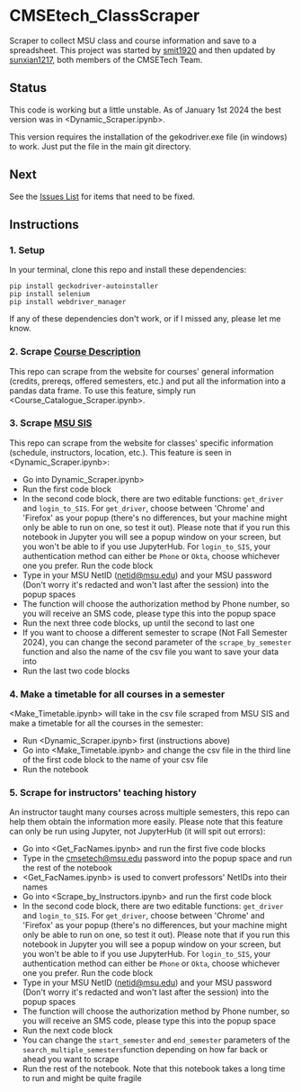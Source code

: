 # CMSEtech_ClassScraper
Scraper to collect MSU class and course information and save to a spreadsheet. This project was started by [smit1920](https://github.com/smit1920/CMSEtech_ClassScraper) and then updated by [sunxian1217](https://github.com/sunxian1217), both members of the CMSETech Team. 

## Status
This code is working but a little unstable. As of January 1st 2024 the best version was in <Dynamic_Scraper.ipynb>.  

This version requires the installation of the gekodriver.exe file (in windows) to work.  Just put the file in the main git
directory. 

## Next
See the [Issues List](https://github.com/colbrydi/CMSEtech_ClassScraper/issues) for items that need to be fixed.

## Instructions

### 1. Setup
In your terminal, clone this repo and install these dependencies:
```
pip install geckodriver-autoinstaller
pip install selenium
pip install webdriver_manager
```
If any of these dependencies don't work, or if I missed any, please let me know.

### 2. Scrape [Course Description](https://reg.msu.edu/Courses/Search.aspx)
This repo can scrape from the website for courses' general information (credits, prereqs, offered semesters, etc.) and put all the information into a pandas data frame. To use this feature, simply run <Course_Catalogue_Scraper.ipynb>.

### 3. Scrape [MSU SIS](https://student.msu.edu/splash.html)
This repo can scrape from the website for classes' specific information (schedule, instructors, location, etc.). This feature is seen in <Dynamic_Scraper.ipynb>:

- Go into Dynamic_Scraper.ipynb>
- Run the first code block
- In the second code block, there are two editable functions: `get_driver` and `login_to_SIS`. For `get_driver`, choose between 'Chrome' and 'Firefox' as your popup (there's no differences, but your machine might only be able to run on one, so test it out). Please note that if you run this notebook in Jupyter you will see a popup window on your screen, but you won't be able to if you use JupyterHub. For `login_to_SIS`, your authentication method can either be `Phone` or `Okta`, choose whichever one you prefer. Run the code block
- Type in your MSU NetID (netid@msu.edu) and your MSU password (Don't worry it's redacted and won't last after the session) into the popup spaces
- The function will choose the authorization method by Phone number, so you will receive an SMS code, please type this into the popup space
- Run the next three code blocks, up until the second to last one
- If you want to choose a different semester to scrape (Not Fall Semester 2024), you can change the second parameter of the `scrape_by_semester` function and also the name of the csv file you want to save your data into
- Run the last two code blocks

### 4. Make a timetable for all courses in a semester
<Make_Timetable.ipynb> will take in the csv file scraped from MSU SIS and make a timetable for all the courses in the semester:

- Run <Dynamic_Scraper.ipynb> first (instructions above)
- Go into <Make_Timetable.ipynb> and change the csv file in the third line of the first code block to the name of your csv file
- Run the notebook

### 5. Scrape for instructors' teaching history
An instructor taught many courses across multiple semesters, this repo can help them obtain the information more easily. Please note that this feature can only be run using Jupyter, not JupyterHub (it will spit out errors):

- Go into <Get_FacNames.ipynb> and run the first five code blocks
- Type in the cmsetech@msu.edu password into the popup space and run the rest of the notebook
- <Get_FacNames.ipynb> is used to convert professors' NetIDs into their names
- Go into <Scrape_by_Instructors.ipynb> and run the first code block
- In the second code block, there are two editable functions: `get_driver` and `login_to_SIS`. For `get_driver`, choose between 'Chrome' and 'Firefox' as your popup (there's no differences, but your machine might only be able to run on one, so test it out). Please note that if you run this notebook in Jupyter you will see a popup window on your screen, but you won't be able to if you use JupyterHub. For `login_to_SIS`, your authentication method can either be `Phone` or `Okta`, choose whichever one you prefer. Run the code block
- Type in your MSU NetID (netid@msu.edu) and your MSU password (Don't worry it's redacted and won't last after the session) into the popup spaces
- The function will choose the authorization method by Phone number, so you will receive an SMS code, please type this into the popup space
- Run the next code block
- You can change the `start_semester` and `end_semester` parameters of the `search_multiple_semesters`function depending on how far back or ahead you want to scrape
- Run the rest of the notebook. Note that this notebook takes a long time to run and might be quite fragile
